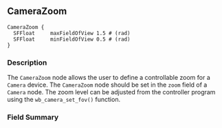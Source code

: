 ## CameraZoom


```
CameraZoom {
  SFFloat     maxFieldOfView 1.5 # (rad)
  SFFloat     minFieldOfView 0.5 # (rad)
}
```

### Description

The `CameraZoom` node allows the user to define a controllable zoom for a
`Camera` device. The `CameraZoom` node should be set in the `zoom` field of a
`Camera` node. The zoom level can be adjusted from the controller program using
the `wb_camera_set_fov()` function.

### Field Summary

